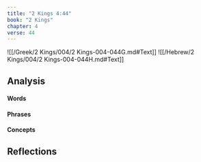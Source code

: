```yaml
---
title: "2 Kings 4:44"
book: "2 Kings"
chapter: 4
verse: 44
---
```

![[/Greek/2 Kings/004/2 Kings-004-044G.md#Text]]
![[/Hebrew/2 Kings/004/2 Kings-004-044H.md#Text]]

## Analysis

#### Words

#### Phrases

#### Concepts

## Reflections
